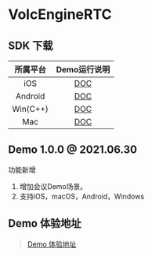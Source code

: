# VolcEngineRTC

## SDK 下载

| 所属平台 | Demo运行说明 | 
|:---------:| :--------:|
| iOS | [DOC](https://bytedance.feishu.cn/docs/doccnLoFLauqxzmjHYh6bAFIUcc#Qa97Un)|
| Android | [DOC](https://bytedance.feishu.cn/docs/doccnaDCQvoM5PVTpA2GYMTpzdm#8gyaRU)|
| Win(C++)| [DOC](https://bytedance.feishu.cn/docs/doccnZ4PZCLhAQMQSt2jpVMDz2c)|
| Mac| [DOC](https://bytedance.feishu.cn/docs/doccnhsMAlm2dTnJMrZXQAwlRfe#)|

## Demo 1.0.0 @ 2021.06.30

功能新增
1. 增加会议Demo场景。
2. 支持iOS，macOS，Android，Windows

## Demo 体验地址

> [Demo 体验地址](https://bytedance.feishu.cn/docs/doccnWQA4zNSCvWqVhrrJIUukkf)
